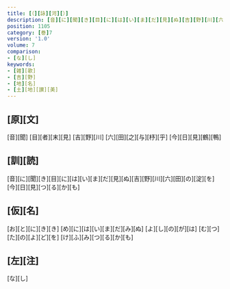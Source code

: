 ```yaml
---
title: [（][詠][河][）]
description: [音][に][聞][き][目][に][は][い][ま][だ][見][ぬ][吉][野][川][六][田][の][淀][を][今][日][見][つ][る][か][も]
position: 1105
category: [巻]7
version: '1.0'
volume: 7
comparison:
- [な][し]
keywords:
- [雑][歌]
- [吉][野]
- [地][名]
- [土][地][讃][美]
---
```


## [原][文]

[音][聞] [目][者][末][見] [吉][野][川] [六][田][之][与][杼][乎] [今][日][見][鶴][鴨]

## [訓][読]

[音][に][聞][き][目][に][は][い][ま][だ][見][ぬ][吉][野][川][六][田][の][淀][を][今][日][見][つ][る][か][も]

## [仮][名]

[お][と][に][き][き] [め][に][は][い][ま][だ][み][ぬ] [よ][し][の][が][は] [む][つ][た][の][よ][ど][を] [け][ふ][み][つ][る][か][も]

## [左][注]

[な][し]

